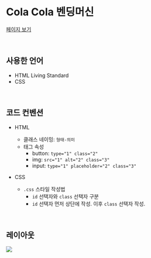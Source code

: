# Cola Cola 벤딩머신

[페이지 보기](https://tada-js.github.io/Vending-Machine/)

<br>

## 사용한 언어

- HTML Living Standard
- CSS

<br>

## 코드 컨벤션

- HTML

  - 클래스 네이밍: `형태-의미`
  - 태그 속성
    - button: `type="1" class="2"`
    - img: `src="1" alt="2" class="3"`
    - input: `type="1" placeholder="2" class="3"`

- CSS
  - `.css` 스타일 작성법
    - `id` 선택자와 `class` 선택자 구분
    - `id` 선택자 먼저 상단에 작성. 이후 `class` 선택자 작성.

<br>

## 레이아웃

![](https://velog.velcdn.com/images/new__world/post/f69fa883-da3e-40dd-b9a5-858e4f207752/image.png)
